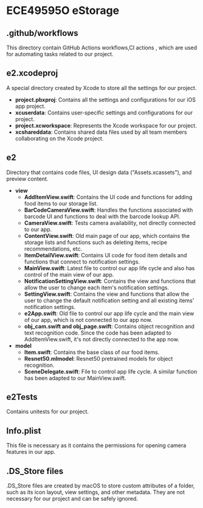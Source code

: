 # ECE49595O eStorage

## .github/workflows
This directory contain GitHub Actions workflows,CI actions , which are used for automating tasks related to our project.

## e2.xcodeproj
A special directory created by Xcode to store all the settings for our project.
  - **project.pbxproj**: Contains all the settings and configurations for our iOS app project.
  - **xcuserdata**: Contains user-specific settings and configurations for our project.
  - **project.xcworkspace**: Represents the Xcode workspace for our project.
  - **xcshareddata**: Contains shared data files used by all team members collaborating on the Xcode project.
  
## e2
Directory that contains code files, UI design data ("Assets.xcassets"), and preview content.
  - **view**
    - **AddItemView.swift**: Contains the UI code and functions for adding food items to our storage list.
    - **BarCodeCameraView.swift**: Handles the functions associated with barcode UI and functions to deal with the barcode lookup API.
    - **CameraView.swift**: Tests camera availability, not directly connected to our app.
    - **ContentView.swift**: Old main page of our app, which contains the storage lists and functions such as deleting items, recipe recommendations, etc.
    - **ItemDetailView.swift**: Contains UI code for food item details and functions that connect to notification settings.
    - **MainView.swift**: Latest file to control our app life cycle and also has control of the main view of our app.
    - **NotificationSettingView.swift**: Contains the view and functions that allow the user to change each item's notification settings.
    - **SettingView.swift**: Contains the  view and functions that allow the user to change the default notification setting and all existing items' notification settings.
    - **e2App.swift**: Old file to control our app life cycle and the main view of our app, which is not connected to our app now.
    - **obj_cam.swift and obj_page.swift**: Contains object recognition and text recognition code. Since the code has been adapted to AddItemView.swift, it's not directly connected to the app now.
  - **model** 
    - **Item.swift**: Contains the base class of our food items.
    - **Resnet50.mlmodel**: Resnet50 pretrained models for object recognition.
    - **SceneDelegate.swift**: File to control app life cycle. A similar function has been adapted to our MainView.swift.

## e2Tests
Contains unitests for our project.

## Info.plist
This file is necessary as it contains the permissions for opening camera features in our app.

## .DS_Store files
.DS_Store files are created by macOS to store custom attributes of a folder, such as its icon layout, view settings, and other metadata. They are not necessary for our project and can be safely ignored.
